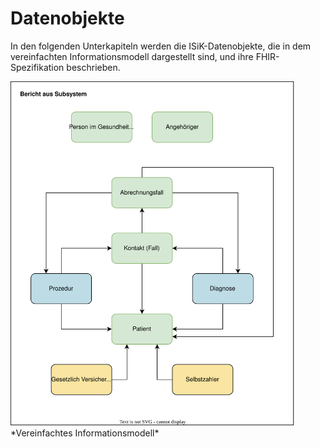 # Datenobjekte

In den folgenden Unterkapiteln werden die ISiK-Datenobjekte, die in dem vereinfachten Informationsmodell dargestellt sind, und ihre FHIR-Spezifikation beschrieben.

<img src="https://raw.githubusercontent.com/gematik/spec-ISiK-Basismodul/main-isik-stufe-3/Material/images/diagrams/Vereinfachtes_Infomodell.svg" alt="Vereinfachtes Infomodell" width="90%"/>
*Vereinfachtes Informationsmodell*
